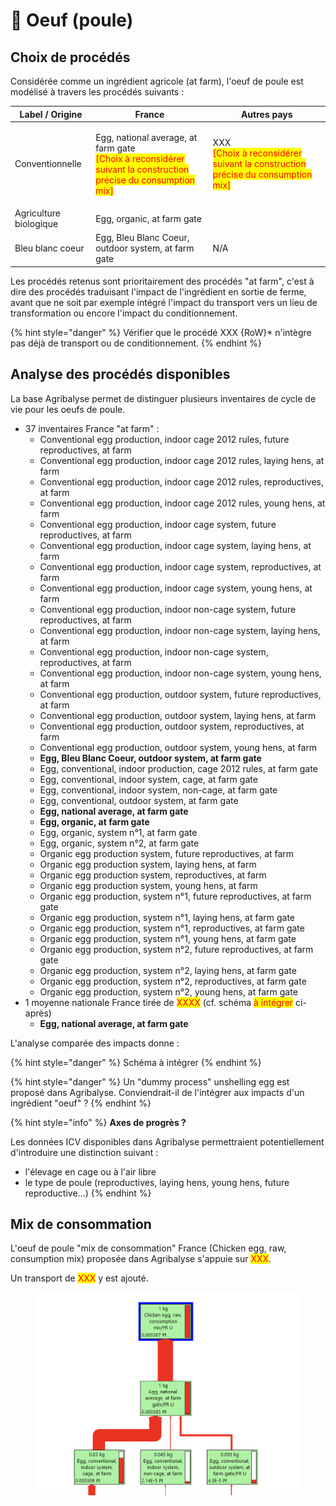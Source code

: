 # 🥚 Oeuf (poule)

## Choix de procédés

Considérée comme un ingrédient agricole (at farm), l'oeuf de poule est modélisé à travers les procédés suivants :&#x20;

| Label / Origine        | France                                                                                                                                                  | Autres pays                                                                                                             |
| ---------------------- | ------------------------------------------------------------------------------------------------------------------------------------------------------- | ----------------------------------------------------------------------------------------------------------------------- |
| Conventionnelle        | <p>Egg, national average, at farm gate<br><mark style="color:red;">[Choix à reconsidérer suivant la construction précise du consumption mix]</mark></p> | <p>XXX<br><mark style="color:red;">[Choix à reconsidérer suivant la construction précise du consumption mix]</mark></p> |
| Agriculture biologique | Egg, organic, at farm gate                                                                                                                              |                                                                                                                         |
| Bleu blanc coeur       | Egg, Bleu Blanc Coeur, outdoor system, at farm gate                                                                                                     | N/A                                                                                                                     |

Les procédés retenus sont prioritairement des procédés "at farm", c'est à dire des procédés traduisant l'impact de l'ingrédient en sortie de ferme, avant que ne soit par exemple intégré l'impact du transport vers un lieu de transformation ou encore l'impact du conditionnement.

{% hint style="danger" %}
Vérifier que le procédé XXX {RoW}\* n'intègre pas déjà de transport ou de conditionnement.
{% endhint %}

## Analyse des procédés disponibles

La base Agribalyse permet de distinguer plusieurs inventaires de cycle de vie pour les oeufs de poule.&#x20;

* 37 inventaires France "at farm" :&#x20;
  * Conventional egg production, indoor cage 2012 rules, future reproductives, at farm
  * Conventional egg production, indoor cage 2012 rules, laying hens, at farm
  * Conventional egg production, indoor cage 2012 rules, reproductives, at farm
  * Conventional egg production, indoor cage 2012 rules, young hens, at farm
  * Conventional egg production, indoor cage system, future reproductives, at farm
  * Conventional egg production, indoor cage system, laying hens, at farm
  * Conventional egg production, indoor cage system, reproductives, at farm
  * Conventional egg production, indoor cage system, young hens, at farm
  * Conventional egg production, indoor non-cage system, future reproductives, at farm
  * Conventional egg production, indoor non-cage system, laying hens, at farm
  * Conventional egg production, indoor non-cage system, reproductives, at farm
  * Conventional egg production, indoor non-cage system, young hens, at farm
  * Conventional egg production, outdoor system, future reproductives, at farm
  * Conventional egg production, outdoor system, laying hens, at farm
  * Conventional egg production, outdoor system, reproductives, at farm
  * Conventional egg production, outdoor system, young hens, at farm
  * **Egg, Bleu Blanc Coeur, outdoor system, at farm gate**
  * Egg, conventional, indoor production, cage 2012 rules, at farm gate
  * Egg, conventional, indoor system, cage, at farm gate
  * Egg, conventional, indoor system, non-cage, at farm gate
  * Egg, conventional, outdoor system, at farm gate
  * **Egg, national average, at farm gate**
  * **Egg, organic, at farm gate**
  * Egg, organic, system n°1, at farm gate
  * Egg, organic, system n°2, at farm gate
  * Organic egg production system, future reproductives, at farm
  * Organic egg production system, laying hens, at farm
  * Organic egg production system, reproductives, at farm
  * Organic egg production system, young hens, at farm
  * Organic egg production, system n°1, future reproductives, at farm gate
  * Organic egg production, system n°1, laying hens, at farm gate
  * Organic egg production, system n°1, reproductives, at farm gate
  * Organic egg production, system n°1, young hens, at farm gate
  * Organic egg production, system n°2, future reproductives, at farm gate
  * Organic egg production, system n°2, laying hens, at farm gate
  * Organic egg production, system n°2, reproductives, at farm gate
  * Organic egg production, system n°2, young hens, at farm gate
* 1 moyenne nationale France tirée de <mark style="color:red;">XXXX</mark> (cf. schéma <mark style="color:red;">à intégrer</mark> ci-après)
  * **Egg, national average, at farm gate**

L'analyse comparée des impacts donne :&#x20;

{% hint style="danger" %}
Schéma à intégrer
{% endhint %}

{% hint style="danger" %}
Un "dummy process" unshelling egg est proposé dans Agribalyse. Conviendrait-il de l'intégrer aux impacts d'un ingrédient "oeuf" ?
{% endhint %}

{% hint style="info" %}
**Axes de progrès ?**

Les données ICV disponibles dans Agribalyse permettraient potentiellement d'introduire une distinction suivant :&#x20;

* l'élevage en cage ou à l'air libre
* le type de poule (reproductives, laying hens, young hens, future reproductive...)
{% endhint %}

## Mix de consommation

L'oeuf de poule "mix de consommation" France (Chicken egg, raw, consumption mix) proposée dans Agribalyse s'appuie sur <mark style="color:red;">XXX</mark>.

Un transport de <mark style="color:red;">XXX</mark> y est ajouté.

<figure><img src="../../.gitbook/assets/Screenshot 2022-11-08 at 14.55.21.png" alt=""><figcaption></figcaption></figure>
